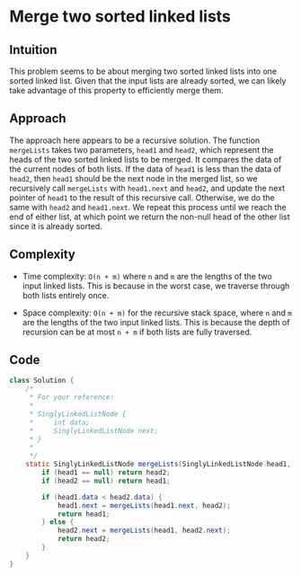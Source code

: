 # Merge two sorted linked lists

## Intuition

This problem seems to be about merging two sorted linked lists into one sorted linked list. Given that the input lists are already sorted, we can likely take advantage of this property to efficiently merge them.

## Approach

The approach here appears to be a recursive solution. The function `mergeLists` takes two parameters, `head1` and `head2`, which represent the heads of the two sorted linked lists to be merged. It compares the data of the current nodes of both lists. If the data of `head1` is less than the data of `head2`, then `head1` should be the next node in the merged list, so we recursively call `mergeLists` with `head1.next` and `head2`, and update the next pointer of `head1` to the result of this recursive call. Otherwise, we do the same with `head2` and `head1.next`. We repeat this process until we reach the end of either list, at which point we return the non-null head of the other list since it is already sorted.

## Complexity

- Time complexity: `O(n + m)` where `n` and `m` are the lengths of the two input linked lists. This is because in the worst case, we traverse through both lists entirely once.

- Space complexity: `O(n + m)` for the recursive stack space, where `n` and `m` are the lengths of the two input linked lists. This is because the depth of recursion can be at most `n + m` if both lists are fully traversed.

## Code

```java
class Solution {
    /*
     * For your reference:
     *
     * SinglyLinkedListNode {
     *     int data;
     *     SinglyLinkedListNode next;
     * }
     *
     */
    static SinglyLinkedListNode mergeLists(SinglyLinkedListNode head1, SinglyLinkedListNode head2) {
        if (head1 == null) return head2;
        if (head2 == null) return head1;

        if (head1.data < head2.data) {
            head1.next = mergeLists(head1.next, head2);
            return head1;
        } else {
            head2.next = mergeLists(head1, head2.next);
            return head2;
        }
    }
}
```

